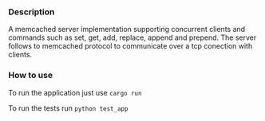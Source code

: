 ### Description

A memcached server implementation supporting concurrent clients and commands such as set, get, add, replace, append and prepend. The server follows to memcached protocol to communicate over a tcp conection with clients.

### How to use
To run the application just use `cargo run` 

To run the tests run `python test_app`
